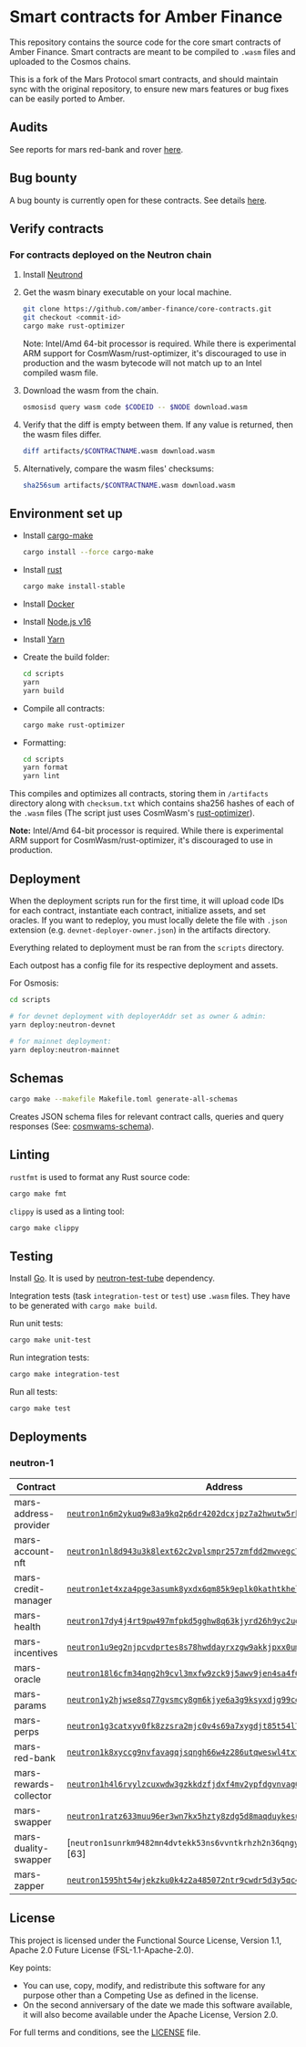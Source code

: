 # Smart contracts for Amber Finance

This repository contains the source code for the core smart contracts of Amber Finance. Smart contracts are meant to be compiled to `.wasm` files and uploaded to the Cosmos chains.

This is a fork of the Mars Protocol smart contracts, and should maintain sync with the original repository, to ensure new mars features or bug fixes can be easily ported to Amber.

## Audits

See reports for mars red-bank and rover [here][1].

## Bug bounty

A bug bounty is currently open for these contracts. See details [here][2].

## Verify contracts

### For contracts deployed on the Neutron chain

1. Install [Neutrond][3]

2. Get the wasm binary executable on your local machine.

   ```bash
   git clone https://github.com/amber-finance/core-contracts.git
   git checkout <commit-id>
   cargo make rust-optimizer
   ```

   Note: Intel/Amd 64-bit processor is required. While there is experimental ARM support for CosmWasm/rust-optimizer, it's discouraged to use in production and the wasm bytecode will not match up to an Intel compiled wasm file.

3. Download the wasm from the chain.

   ```bash
   osmosisd query wasm code $CODEID -- $NODE download.wasm
   ```

4. Verify that the diff is empty between them. If any value is returned, then the wasm files differ.

   ```bash
   diff artifacts/$CONTRACTNAME.wasm download.wasm
   ```

5. Alternatively, compare the wasm files' checksums:

   ```bash
   sha256sum artifacts/$CONTRACTNAME.wasm download.wasm
   ```

## Environment set up

- Install [cargo-make][4]

  ```bash
  cargo install --force cargo-make
  ```

- Install [rust][5]

  ```bash
  cargo make install-stable
  ```

- Install [Docker][6]

- Install [Node.js v16][7]

- Install [Yarn][8]

- Create the build folder:

   ```bash
   cd scripts
   yarn
   yarn build
   ```

- Compile all contracts:

  ```bash
  cargo make rust-optimizer
  ```

- Formatting:

   ```bash
   cd scripts
   yarn format
   yarn lint
   ```

This compiles and optimizes all contracts, storing them in `/artifacts` directory along with `checksum.txt` which contains sha256 hashes of each of the `.wasm` files (The script just uses CosmWasm's [rust-optimizer][9]).

**Note:** Intel/Amd 64-bit processor is required. While there is experimental ARM support for CosmWasm/rust-optimizer, it's discouraged to use in production.

## Deployment

When the deployment scripts run for the first time, it will upload code IDs for each contract, instantiate each contract, initialize assets, and set oracles. If you want to redeploy, you must locally delete the file with `.json` extension (e.g. `devnet-deployer-owner.json`) in the artifacts directory.

Everything related to deployment must be ran from the `scripts` directory.

Each outpost has a config file for its respective deployment and assets.

For Osmosis:

```bash
cd scripts

# for devnet deployment with deployerAddr set as owner & admin:
yarn deploy:neutron-devnet

# for mainnet deployment:
yarn deploy:neutron-mainnet
```

## Schemas

```bash
cargo make --makefile Makefile.toml generate-all-schemas
```

Creates JSON schema files for relevant contract calls, queries and query responses (See: [cosmwams-schema][10]).

## Linting

`rustfmt` is used to format any Rust source code:

```bash
cargo make fmt
```

`clippy` is used as a linting tool:

```bash
cargo make clippy
```

## Testing

Install [Go][17]. It is used by [neutron-test-tube][18] dependency.

Integration tests (task `integration-test` or `test`) use `.wasm` files. They have to be generated with `cargo make build`.

Run unit tests:

```bash
cargo make unit-test
```

Run integration tests:

```bash
cargo make integration-test
```

Run all tests:

```bash
cargo make test
```

## Deployments

### neutron-1

| Contract                  | Address                                                                    | Tag
| ------------------------- | -------------------------------------------------------------------------- | --------------
| mars-address-provider     | [`neutron1n6m2ykuq9w83a9kq2p6dr4202dcxjpz7a2hwutw5rk4n9kwqmdxsad65pd`][11] | [`v2.3.0`][35] |
| mars-account-nft          | [`neutron1nl8d943u3k8lext62c2vplsmpr257zmfdd2mwvegc77xfjy5w0qq5zqc6e`][26] | [`v2.3.0`][31] |
| mars-credit-manager       | [`neutron1et4xza4pge3asumk8yxdx6qm85k9eplk0kathtkheln6znxsqheqfytsza`][27] | [`v2.3.0`][35] |
| mars-health               | [`neutron17dy4j4rt9pw497mfpkd5gghw8q63kjyrd26h9yc2ugfwqke8x33stfmwrz`][28] | [`v2.3.0`][31] |
| mars-incentives           | [`neutron1u9eg2njpcvdprtes8s78hwddayrxzgw9akkjpxx0umr0awvapxrshmjlsd`][12] | [`v2.2.0`][31] |
| mars-oracle               | [`neutron18l6cfm34qng2h9cvl3mxfw9zck9j5awv9jen4sa4f67x6t98y47s9vmuye`][13] | [`v2.2.3`][34] |
| mars-params               | [`neutron1y2hjwse8sq77gvsmcy8gm6kjye6a3g9ksyxdjg99ceg3rmlpq5usyv5n07`][29] | [`v2.3.0`][35] |
| mars-perps                | [`neutron1g3catxyv0fk8zzsra2mjc0v4s69a7xygdjt85t54l7ym3gv0un4q2xhaf6`][32] | [`v2.3.0`][34] |
| mars-red-bank             | [`neutron1k8xyccg9nvfavagqjsqngh66w4z286utqweswl4txtnewaymkc9ss5f5e8`][14] | [`v2.3.0`][35] |
| mars-rewards-collector    | [`neutron1h4l6rvylzcuxwdw3gzkkdzfjdxf4mv2ypfdgvnvag0dtz6x07gps6fl2vm`][15] | [`v2.2.0`][31] |
| mars-swapper              | [`neutron1ratz633muu96er3wn7kx5hzty8zdg5d8maqduykesun30ddcseeqceyhfl`][16] | [`v2.3.0`][35] |
| mars-duality-swapper      | [`neutron1sunrkm9482mn4dvtekk53ns6vvntkrhzh2n36qngyfphjn32t63qy7hp6s`][63] | [`v2.3.0`][62] |
| mars-zapper               | [`neutron1595ht54wjekzku0k4z2a485072ntr9cwdr5d3y5qc4qv59y2pmsqmsg6aw`][30] | [`v2.2.3`][34] |

## License

This project is licensed under the Functional Source License, Version 1.1, Apache 2.0 Future License (FSL-1.1-Apache-2.0).

Key points:
- You can use, copy, modify, and redistribute this software for any purpose other than a Competing Use as defined in the license.
- On the second anniversary of the date we made this software available, it will also become available under the Apache License, Version 2.0.

For full terms and conditions, see the [LICENSE](./LICENSE) file.

[1]: https://github.com/mars-protocol/mars-audits
[2]: https://immunefi.com/bounty/mars/
[3]: https://github.com/neutron-org/neutron
[4]: https://github.com/sagiegurari/cargo-make
[5]: https://rustup.rs/
[6]: https://docs.docker.com/get-docker/
[7]: https://github.com/nvm-sh/nvm
[8]: https://classic.yarnpkg.com/lang/en/docs/install/#mac-stable
[9]: https://github.com/CosmWasm/rust-optimizer
[10]: https://github.com/CosmWasm/cosmwasm/tree/main/packages/schema
[11]: https://neutron.celat.one/neutron-1/contracts/neutron1n6m2ykuq9w83a9kq2p6dr4202dcxjpz7a2hwutw5rk4n9kwqmdxsad65pd
[12]: https://neutron.celat.one/neutron-1/contracts/neutron1u9eg2njpcvdprtes8s78hwddayrxzgw9akkjpxx0umr0awvapxrshmjlsd
[13]: https://neutron.celat.one/neutron-1/contracts/neutron18l6cfm34qng2h9cvl3mxfw9zck9j5awv9jen4sa4f67x6t98y47s9vmuye
[14]: https://neutron.celat.one/neutron-1/contracts/neutron1k8xyccg9nvfavagqjsqngh66w4z286utqweswl4txtnewaymkc9ss5f5e8
[15]: https://neutron.celat.one/neutron-1/contracts/neutron1h4l6rvylzcuxwdw3gzkkdzfjdxf4mv2ypfdgvnvag0dtz6x07gps6fl2vm
[16]: https://neutron.celat.one/neutron-1/contracts/neutron1ratz633muu96er3wn7kx5hzty8zdg5d8maqduykesun30ddcseeqceyhfl
[17]: https://go.dev/
[18]: https://github.com/neutron-org/neutron-test-tube
[19]: https://github.com/mars-protocol/contracts/releases/tag/v2.0.0
[20]: https://github.com/mars-protocol/contracts/releases/tag/v2.0.1
[21]: https://github.com/mars-protocol/rover/releases/tag/v2.0.0
[22]: https://github.com/mars-protocol/contracts/releases/tag/v2.0.3
[23]: https://github.com/mars-protocol/contracts/releases/tag/v2.0.4
[24]: https://github.com/mars-protocol/contracts/releases/tag/v2.0.5
[25]: https://github.com/mars-protocol/contracts/releases/tag/v2.0.7
[26]: https://neutron.celat.one/neutron-1/contracts/neutron1nl8d943u3k8lext62c2vplsmpr257zmfdd2mwvegc77xfjy5w0qq5zqc6e
[27]: https://neutron.celat.one/neutron-1/contracts/neutron1et4xza4pge3asumk8yxdx6qm85k9eplk0kathtkheln6znxsqheqfytsza
[28]: https://neutron.celat.one/neutron-1/contracts/neutron17dy4j4rt9pw497mfpkd5gghw8q63kjyrd26h9yc2ugfwqke8x33stfmwrz
[29]: https://neutron.celat.one/neutron-1/contracts/neutron1y2hjwse8sq77gvsmcy8gm6kjye6a3g9ksyxdjg99ceg3rmlpq5usyv5n07
[30]: https://neutron.celat.one/neutron-1/contracts/neutron1595ht54wjekzku0k4z2a485072ntr9cwdr5d3y5qc4qv59y2pmsqmsg6aw
[31]: https://github.com/mars-protocol/core-contracts/releases/tag/v2.2.0-perps
[32]: https://neutron.celat.one/neutron-1/contracts/neutron1g3catxyv0fk8zzsra2mjc0v4s69a7xygdjt85t54l7ym3gv0un4q2xhaf6
[33]: https://github.com/mars-protocol/core-contracts/releases/tag/v2.2.1-perps
[34]: https://github.com/mars-protocol/core-contracts/releases/tag/v2.2.3-perps
[35]: https://github.com/mars-protocol/core-contracts/releases/tag/v2.3.0-perps
